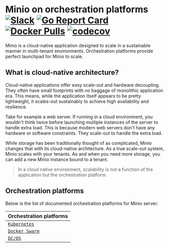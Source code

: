 # Minio on orchestration platforms [![Slack](https://slack.minio.io/slack?type=svg)](https://slack.minio.io) [![Go Report Card](https://goreportcard.com/badge/minio/minio)](https://goreportcard.com/report/minio/minio) [![Docker Pulls](https://img.shields.io/docker/pulls/minio/minio.svg?maxAge=604800)](https://hub.docker.com/r/minio/minio/) [![codecov](https://codecov.io/gh/minio/minio/branch/master/graph/badge.svg)](https://codecov.io/gh/minio/minio)

Minio is a cloud-native application designed to scale in a sustainable manner in multi-tenant environments. Orchestration platforms provide perfect launchpad for Minio to scale.  

## What is cloud-native architecture?
Cloud-native applications offer easy scale-out and hardware decoupling. They often have small footprints with no baggage of monolithic application era. This means, while the application itself appears to be pretty lightweight, it scales-out sustainably to achieve high availability and resilience.

Take for example a web server. If running in a cloud environment, you wouldn't think twice before launching multiple instances of the server to handle extra load. This is because modern web servers don't have any hardware or software constraints. They scale-out to handle the extra load.

While storage has been traditionally thought of as complicated, Minio changes that with its cloud-native architecture. As a true scale-out system, Minio scales with your tenants. As and when you need more storage, you can add a new Minio instance bound to a tenant.

> In a cloud native environment, scalability is not a function of the application but the orchestration platform.

## Orchestration platforms

Below is the list of documented orchestration platforms for Minio server:

| Orchestration platforms|
|:---|
| [`Kubernetes`](https://raw.githubusercontent.com/minio/minio/master/docs/orchestration/kubernetes/README.md) |
| [`Docker Swarm`](https://raw.githubusercontent.com/minio/minio/master/docs/orchestration/docker-swarm/README.md) |
| [`DC/OS`](https://raw.githubusercontent.com/minio/minio/master/docs/orchestration/dcos/README.md) |
